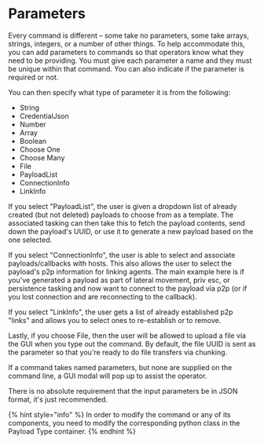 # Parameters

Every command is different – some take no parameters, some take arrays, strings, integers, or a number of other things. To help accommodate this, you can add parameters to commands so that operators know what they need to be providing. You must give each parameter a name and they must be unique within that command. You can also indicate if the parameter is required or not.

You can then specify what type of parameter it is from the following:

* String
* CredentialJson
* Number
* Array
* Boolean
* Choose One
* Choose Many
* File
* PayloadList
* ConnectionInfo
* LinkInfo

If you select "PayloadList", the user is given a dropdown list of already created (but not deleted) payloads to choose from as a template. The associated tasking can then take this to fetch the payload contents, send down the payload's UUID, or use it to generate a new payload based on the one selected.

If you select "ConnectionInfo", the user is able to select and associate payloads/callbacks with hosts. This also allows the user to select the payload's p2p information for linking agents. The main example here is if you've generated a payload as part of lateral movement, priv esc, or persistence tasking and now want to connect to the payload via p2p (or if you lost connection and are reconnecting to the callback).

If you select "LinkInfo", the user gets a list of already established p2p "links" and allows you to select ones to re-establish or to remove.

Lastly, if you choose File, then the user will be allowed to upload a file via the GUI when you type out the command. By default, the file UUID is sent as the parameter so that you're ready to do file transfers via chunking.&#x20;

If a command takes named parameters, but none are supplied on the command line, a GUI modal will pop up to assist the operator.

There is no absolute requirement that the input parameters be in JSON format, it's just recommended.

{% hint style="info" %}
In order to modify the command or any of its components, you need to modify the corresponding python class in the Payload Type container.
{% endhint %}
